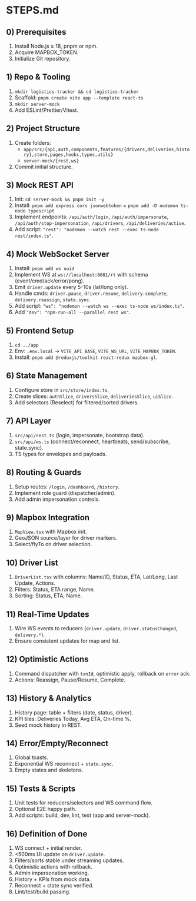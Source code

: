 # STEPS.md

## 0) Prerequisites
1. Install Node.js ≥ 18, pnpm or npm.
2. Acquire MAPBOX_TOKEN.
3. Initialize Git repository.

## 1) Repo & Tooling
1. `mkdir logistics-tracker && cd logistics-tracker`
2. Scaffold: `pnpm create vite app --template react-ts`
3. `mkdir server-mock`
4. Add ESLint/Prettier/Vitest.

## 2) Project Structure
1. Create folders:
    - `app/src/{api,auth,components,features/{drivers,deliveries,history},store,pages,hooks,types,utils}`
    - `server-mock/{rest,ws}`
2. Commit initial structure.

## 3) Mock REST API
1. Init: `cd server-mock && pnpm init -y`
2. Install: `pnpm add express cors jsonwebtoken` + `pnpm add -D nodemon ts-node typescript`
3. Implement endpoints: `/api/auth/login`, `/api/auth/impersonate`, `/api/auth/stop-impersonation`, `/api/drivers`, `/api/deliveries/active`.
4. Add script: `"rest": "nodemon --watch rest --exec ts-node rest/index.ts"`.

## 4) Mock WebSocket Server
1. Install: `pnpm add ws uuid`
2. Implement WS at `ws://localhost:8081/rt` with schema (event/cmd/ack/error/pong).
3. Emit `driver.update` every 5–10s (lat/long only).
4. Handle cmds: `driver.pause`, `driver.resume`, `delivery.complete`, `delivery.reassign`, `state.sync`.
5. Add script: `"ws": "nodemon --watch ws --exec ts-node ws/index.ts"`.
6. Add `"dev": "npm-run-all --parallel rest ws"`.

## 5) Frontend Setup
1. `cd ../app`
2. Env: `.env.local` → `VITE_API_BASE`, `VITE_WS_URL`, `VITE_MAPBOX_TOKEN`.
3. Install: `pnpm add @reduxjs/toolkit react-redux mapbox-gl`.

## 6) State Management
1. Configure store in `src/store/index.ts`.
2. Create slices: `authSlice`, `driversSlice`, `deliveriesSlice`, `uiSlice`.
3. Add selectors (Reselect) for filtered/sorted drivers.

## 7) API Layer
1. `src/api/rest.ts` (login, impersonate, bootstrap data).
2. `src/api/ws.ts` (connect/reconnect, heartbeats, send/subscribe, state.sync).
3. TS types for envelopes and payloads.

## 8) Routing & Guards
1. Setup routes: `/login`, `/dashboard`, `/history`.
2. Implement role guard (dispatcher/admin).
3. Add admin impersonation controls.

## 9) Mapbox Integration
1. `MapView.tsx` with Mapbox init.
2. GeoJSON source/layer for driver markers.
3. Select/flyTo on driver selection.

## 10) Driver List
1. `DriverList.tsx` with columns: Name/ID, Status, ETA, Lat/Long, Last Update, Actions.
2. Filters: Status, ETA range, Name.
3. Sorting: Status, ETA, Name.

## 11) Real-Time Updates
1. Wire WS events to reducers (`driver.update`, `driver.statusChanged`, `delivery.*`).
2. Ensure consistent updates for map and list.

## 12) Optimistic Actions
1. Command dispatcher with `txnId`, optimistic apply, rollback on `error` ack.
2. Actions: Reassign, Pause/Resume, Complete.

## 13) History & Analytics
1. History page: table + filters (date, status, driver).
2. KPI tiles: Deliveries Today, Avg ETA, On-time %.
3. Seed mock history in REST.

## 14) Error/Empty/Reconnect
1. Global toasts.
2. Exponential WS reconnect + `state.sync`.
3. Empty states and skeletons.

## 15) Tests & Scripts
1. Unit tests for reducers/selectors and WS command flow.
2. Optional E2E happy path.
3. Add scripts: build, dev, lint, test (app and server-mock).

## 16) Definition of Done
1. WS connect + initial render.
2. <500ms UI update on `driver.update`.
3. Filters/sorts stable under streaming updates.
4. Optimistic actions with rollback.
5. Admin impersonation working.
6. History + KPIs from mock data.
7. Reconnect + state sync verified.
8. Lint/test/build passing.
